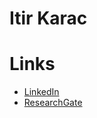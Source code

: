 Itir Karac
============

Links
============
 * [LinkedIn](https://www.linkedin.com/in/karacitir/)
 * [ResearchGate](https://www.researchgate.net/profile/Itir-Karac)
